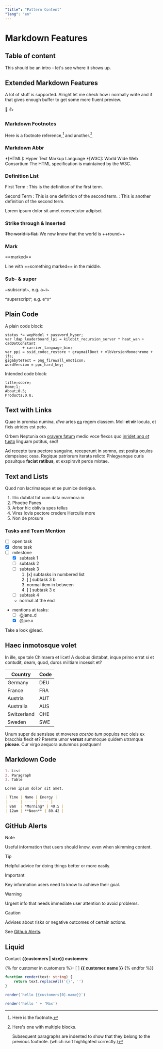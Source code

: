 ```yaml
---
"title": "Pattern Content"
"lang": "en"
---
```


# Markdown Features

## Table of content

This should be an intro - let's see where it shows up.

## Extended Markdown Features

A lot of stuff is supported. Alright let me check how i normally write and if that gives enough buffer to get some more fluent preview.

:rocket: :+1:

### Markdown Footnotes

Here is a footnote reference,[^1] and another.[^longnote]

[^1]: Here is the footnote.

[^longnote]: Here's one with multiple blocks.

    Subsequent paragraphs are indented to show that they
    belong to the previous footnote. (which isn't highlighted correctly.)

### Markdown Abbr

*[HTML]: Hyper Text Markup Language
*[W3C]:  World Wide Web Consortium
The HTML specification is maintained by the W3C.

### Definition List

First Term
: This is the definition of the first term.

Second Term
: This is one definition of the second term.
: This is another definition of the second term.

Lorem ipsum dolor sit amet consectutor adipisci.

### Strike through & Inserted

~~The world is flat.~~ We now know that the world is ++round++

### Mark

==marked==

Line with ==something marked== in the middle.

### Sub- & super

~subscript~, e.g. a~i~

^superscript^, e.g. e^x^

## Plain Code

A plain code block:

```
status *= wepModel + password_hyper;
var ldap_leaderboard_lpi = kilobit_recursion_server * heat_wan + cadDotConstant
        + carrier_language_bin;
var ppi = ssid_codec_restore + graymailBoot + vlbVersionMonochrome + jfs;
gigabyteText = png_firewall_emoticon;
wordVersion = ppc_hard_key;
```

Intended code block:

    title;score;
    Home;1;
    About;0.5;
    Products;0.8;

## Text with Links

Quae in promisa numina, *diva* artes [ea](https://example.org/) regem classem. Moli **et vir** locuta, et fixis atrides est peto.

Orbem Neptunia ora [oravere fatum](https://example.org/peremi) medio voce flexos quo  [inridet *una et* tusto](https://example.org/peremi) linguam potitus, sed!

Ad recepto tura pectore sanguine, receperunt in somno, est posita oculos dempsisse; ossa. Regique patriorum iterata relicto Phlegyanque curis posuitque **faciat ratibus**, et exspiravit perde mixtae.

## Text and Lists

Quod non lacrimaeque et se pumice denique.

1. Illic dubitat tot cum data marmora in
2. Phoebe Panes
3. Arbor hic oblivia spes tellus
4. Vires Iovis pectore credere Herculis more
5. Non de prosum

### Tasks and Team Mention

- [ ] open task
- [x] done task
- [ ] milestone
    - [x] subtask 1
    - [ ] subtask 2
    - [ ] subtask 3
        1. [x] subtasks in numbered list
        2. [ ] subtask 3 b
        3. normal item in between
        4. [ ] subtask 3 c
    - [ ] subtask 4
    - normal at the end
- mentions at tasks:
    - [ ] @jane_d
    - [x] @joe.x

Take a look @lead.

## Haec inmotosque volet

In ille, spe tale Chimaera et licet! A duobus distabat, inque primo errat si et
contudit, deam, quod, duros militiam incessit et?

| Country | Code |
| -- | -- |
| Germany | DEU |
| France | FRA |
| Austria | AUT |
| Australia | AUS |
| Switzerland | CHE |
| Sweden | SWE |

Unum super de sensisse et moveres *acerbo tum* populos nec oleis ex bracchia
flexit et? Parente umor **versat** summoque quidem utramque **piceae**. Cur
virgo aequora autumnos postquam!

## Markdown Code

```md
1. List
2. Paragraph
3. Table

Lorem ipsum dolor sit amet.

| Time | Name | Energy |
| ---- | ---- | ---- |
| 8am  | *Morning* | 40.5 |
| 12am | **Noon** | 80.42 |
```

## GitHub Alerts

> [!NOTE]
> Useful information that users should know, even when skimming content.

> [!TIP]
> Helpful advice for doing things better or more easily.

> [!IMPORTANT]
> Key information users need to know to achieve their goal.

> [!WARNING]
> Urgent info that needs immediate user attention to avoid problems.

> [!CAUTION]
> Advises about risks or negative outcomes of certain actions.

See [Github Alerts](https://docs.github.com/en/get-started/writing-on-github/getting-started-with-writing-and-formatting-on-github/basic-writing-and-formatting-syntax#alerts).

## Liquid

Contact **{{customers | size}} customers**:

{% for customer in customers %}- [ ] **{{ customer.name }}**
{% endfor %}}

```ts
function render(text: string) {
    return text.replaceAll('{}', '')
}

render(`hello {{customers[0].name}}`)

render('hello ' + 'Max')
```
